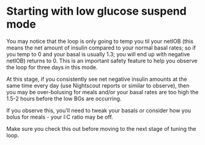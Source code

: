 # Starting with low glucose suspend mode

You may notice that the loop is only going to temp you til your netIOB (this means the net amount of insulin compared to your normal basal rates; so if you temp to 0 and your basal is usually 1.3; you will end up with negative netIOB) returns to 0. This is an important safety feature to help you observe the loop for three days in this mode.

At this stage, if you consistently see net negative insulin amounts at the same time every day (use Nightscout reports or similar to observe), then you may be over-bolusing for meals and/or your basal rates are too high the 1.5-2 hours before the low BGs are occurring.

If you observe this, you'll need to tweak your basals or consider how you bolus for meals - your I:C ratio may be off.

Make sure you check this out before moving to the next stage of tuning the loop.
